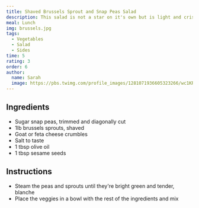 ```yaml
---
title: Shaved Brussels Sprout and Snap Peas Salad
description: This salad is not a star on it's own but is light and crisp and is a nice compliment to a rich dish. Perfect for when you're tired of the same old salad.
meal: Lunch
img: brussels.jpg
tags:
  - Vegetables
  - Salad
  - Sides
time: 5
rating: 3
order: 6
author:
  name: Sarah
  image: https://pbs.twimg.com/profile_images/1281071936605323266/wc1KRZLK_400x400.jpg
---
```


## Ingredients

- Sugar snap peas, trimmed and diagonally cut
- 1lb brussels sprouts, shaved
- Goat or feta cheese crumbles
- Salt to taste
- 1 tbsp olive oil
- 1 tbsp sesame seeds

## Instructions

- Steam the peas and sprouts until they're bright green and tender, blanche
- Place the veggies in a bowl with the rest of the ingredients and mix
